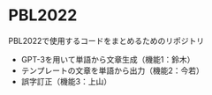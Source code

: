 # PBL2022
PBL2022で使用するコードをまとめるためのリポジトリ
- GPT-3を用いて単語から文章生成（機能1：鈴木）
- テンプレートの文章を単語から出力（機能2：今若）
- 誤字訂正（機能3：上山）
